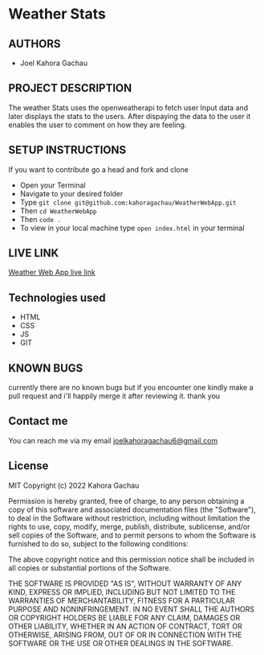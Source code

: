 # Weather Stats

## AUTHORS
- Joel Kahora Gachau

## PROJECT DESCRIPTION
The weather Stats uses the openweatherapi to fetch user Input data and later displays the stats to the users. After dispaying the data to the user it enables the user to comment on how they are feeling.

## SETUP INSTRUCTIONS
If you want to contribute go a head and fork and clone
- Open your Terminal
- Navigate to your desired folder 
- Type `git clone git@github.com:kahoragachau/WeatherWebApp.git`
- Then `cd WeatherWebApp`
- Then `code .`
- To view in your local machine type `open index.html` in your terminal
## LIVE LINK
[Weather Web App live link](https://kahoragachau.github.io/WeatherWebApp/)
## Technologies used
- HTML
- CSS
- JS
- GIT

## KNOWN BUGS
currently there are no known bugs but if you encounter one kindly make a pull request and i'll happily merge it after reviewing it. thank you

## Contact me
You can reach me via my email joelkahoragachau6@gmail.com

## License
MIT Copyright (c) 2022 Kahora Gachau

Permission is hereby granted, free of charge, to any person obtaining a copy of this software and associated documentation files (the "Software"), to deal in the Software without restriction, including without limitation the rights to use, copy, modify, merge, publish, distribute, sublicense, and/or sell copies of the Software, and to permit persons to whom the Software is furnished to do so, subject to the following conditions:

The above copyright notice and this permission notice shall be included in all copies or substantial portions of the Software.

THE SOFTWARE IS PROVIDED "AS IS", WITHOUT WARRANTY OF ANY KIND, EXPRESS OR IMPLIED, INCLUDING BUT NOT LIMITED TO THE WARRANTIES OF MERCHANTABILITY, FITNESS FOR A PARTICULAR PURPOSE AND NONINFRINGEMENT. IN NO EVENT SHALL THE AUTHORS OR COPYRIGHT HOLDERS BE LIABLE FOR ANY CLAIM, DAMAGES OR OTHER LIABILITY, WHETHER IN AN ACTION OF CONTRACT, TORT OR OTHERWISE, ARISING FROM, OUT OF OR IN CONNECTION WITH THE SOFTWARE OR THE USE OR OTHER DEALINGS IN THE SOFTWARE.
